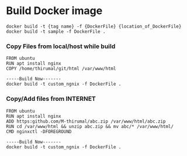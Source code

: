 # Build Docker image

    docker build -t {tag name} -f {DockerFile} {location_of_DockerFile}
    docker build -t sample -f DockerFile .

### Copy Files from local/host while build

    FROM ubuntu
    RUN apt install nginx
    COPY /home/thirumal/git/html /var/www/html

    -----Build Now-------
    docker build -t custom_ngnix -f DockerFile .

### Copy/Add files from INTERNET

    FROM ubuntu
    RUN apt install nginx
    ADD https:github.com/M-thirumal/abc.zip /var/www/html/abc.zip
    RUN cd /var/www/html && unzip abc.zip && mv abc/* /var/www/html/
    CMD nginxctl -DFOREGROUND

    -----Build Now-------
    docker build -t custom_ngnix -f DockerFile .
